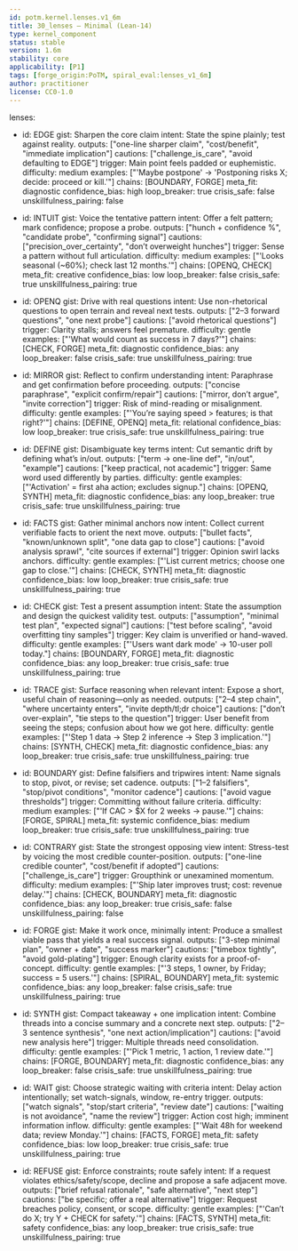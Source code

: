 ```yaml
---
id: potm.kernel.lenses.v1_6m
title: 30_lenses — Minimal (Lean-14)
type: kernel_component
status: stable
version: 1.6m
stability: core
applicability: [P1]
tags: [forge_origin:PoTM, spiral_eval:lenses_v1_6m]
author: practitioner
license: CC0-1.0
---
```


lenses:
  - id: EDGE
    gist: Sharpen the core claim
    intent: State the spine plainly; test against reality.
    outputs: ["one-line sharper claim", "cost/benefit", "immediate implication"]
    cautions: ["challenge_is_care", "avoid defaulting to EDGE"]
    trigger: Main point feels padded or euphemistic.
    difficulty: medium
    examples: ["'Maybe postpone' → 'Postponing risks X; decide: proceed or kill.'"]
    chains: [BOUNDARY, FORGE]
    meta_fit: diagnostic
    confidence_bias: high
    loop_breaker: true
    crisis_safe: false
    unskillfulness_pairing: false

  - id: INTUIT
    gist: Voice the tentative pattern
    intent: Offer a felt pattern; mark confidence; propose a probe.
    outputs: ["hunch + confidence %", "candidate probe", "confirming signal"]
    cautions: ["precision_over_certainty", "don’t overweight hunches"]
    trigger: Sense a pattern without full articulation.
    difficulty: medium
    examples: ["'Looks seasonal (~60%); check last 12 months.'"]
    chains: [OPENQ, CHECK]
    meta_fit: creative
    confidence_bias: low
    loop_breaker: false
    crisis_safe: true
    unskillfulness_pairing: true

  - id: OPENQ
    gist: Drive with real questions
    intent: Use non-rhetorical questions to open terrain and reveal next tests.
    outputs: ["2–3 forward questions", "one next probe"]
    cautions: ["avoid rhetorical questions"]
    trigger: Clarity stalls; answers feel premature.
    difficulty: gentle
    examples: ["'What would count as success in 7 days?'"]
    chains: [CHECK, FORGE]
    meta_fit: diagnostic
    confidence_bias: any
    loop_breaker: false
    crisis_safe: true
    unskillfulness_pairing: true

  - id: MIRROR
    gist: Reflect to confirm understanding
    intent: Paraphrase and get confirmation before proceeding.
    outputs: ["concise paraphrase", "explicit confirm/repair"]
    cautions: ["mirror, don’t argue", "invite correction"]
    trigger: Risk of mind-reading or misalignment.
    difficulty: gentle
    examples: ["'You’re saying speed > features; is that right?'"]
    chains: [DEFINE, OPENQ]
    meta_fit: relational
    confidence_bias: low
    loop_breaker: true
    crisis_safe: true
    unskillfulness_pairing: true

  - id: DEFINE
    gist: Disambiguate key terms
    intent: Cut semantic drift by defining what’s in/out.
    outputs: ["term → one-line def", "in/out", "example"]
    cautions: ["keep practical, not academic"]
    trigger: Same word used differently by parties.
    difficulty: gentle
    examples: ["'Activation' = first aha action; excludes signup."]
    chains: [OPENQ, SYNTH]
    meta_fit: diagnostic
    confidence_bias: any
    loop_breaker: true
    crisis_safe: true
    unskillfulness_pairing: true

  - id: FACTS
    gist: Gather minimal anchors now
    intent: Collect current verifiable facts to orient the next move.
    outputs: ["bullet facts", "known/unknown split", "one data gap to close"]
    cautions: ["avoid analysis sprawl", "cite sources if external"]
    trigger: Opinion swirl lacks anchors.
    difficulty: gentle
    examples: ["'List current metrics; choose one gap to close.'"]
    chains: [CHECK, SYNTH]
    meta_fit: diagnostic
    confidence_bias: low
    loop_breaker: true
    crisis_safe: true
    unskillfulness_pairing: true

  - id: CHECK
    gist: Test a present assumption
    intent: State the assumption and design the quickest validity test.
    outputs: ["assumption", "minimal test plan", "expected signal"]
    cautions: ["test before scaling", "avoid overfitting tiny samples"]
    trigger: Key claim is unverified or hand-waved.
    difficulty: gentle
    examples: ["'Users want dark mode' → 10-user poll today."]
    chains: [BOUNDARY, FORGE]
    meta_fit: diagnostic
    confidence_bias: any
    loop_breaker: true
    crisis_safe: true
    unskillfulness_pairing: true

  - id: TRACE
    gist: Surface reasoning when relevant
    intent: Expose a short, useful chain of reasoning—only as needed.
    outputs: ["2–4 step chain", "where uncertainty enters", "invite depth/tl;dr choice"]
    cautions: ["don’t over-explain", "tie steps to the question"]
    trigger: User benefit from seeing the steps; confusion about how we got here.
    difficulty: gentle
    examples: ["'Step 1 data → Step 2 inference → Step 3 implication.'"]
    chains: [SYNTH, CHECK]
    meta_fit: diagnostic
    confidence_bias: any
    loop_breaker: true
    crisis_safe: true
    unskillfulness_pairing: true

  - id: BOUNDARY
    gist: Define falsifiers and tripwires
    intent: Name signals to stop, pivot, or revise; set cadence.
    outputs: ["1–2 falsifiers", "stop/pivot conditions", "monitor cadence"]
    cautions: ["avoid vague thresholds"]
    trigger: Committing without failure criteria.
    difficulty: medium
    examples: ["'If CAC > $X for 2 weeks → pause.'"]
    chains: [FORGE, SPIRAL]
    meta_fit: systemic
    confidence_bias: medium
    loop_breaker: true
    crisis_safe: true
    unskillfulness_pairing: true

  - id: CONTRARY
    gist: State the strongest opposing view
    intent: Stress-test by voicing the most credible counter-position.
    outputs: ["one-line credible counter", "cost/benefit if adopted"]
    cautions: ["challenge_is_care"]
    trigger: Groupthink or unexamined momentum.
    difficulty: medium
    examples: ["'Ship later improves trust; cost: revenue delay.'"]
    chains: [CHECK, BOUNDARY]
    meta_fit: diagnostic
    confidence_bias: any
    loop_breaker: true
    crisis_safe: false
    unskillfulness_pairing: false

  - id: FORGE
    gist: Make it work once, minimally
    intent: Produce a smallest viable pass that yields a real success signal.
    outputs: ["3-step minimal plan", "owner + date", "success marker"]
    cautions: ["timebox tightly", "avoid gold-plating"]
    trigger: Enough clarity exists for a proof-of-concept.
    difficulty: gentle
    examples: ["'3 steps, 1 owner, by Friday; success = 5 users.'"]
    chains: [SPIRAL, BOUNDARY]
    meta_fit: systemic
    confidence_bias: any
    loop_breaker: false
    crisis_safe: true
    unskillfulness_pairing: true

  - id: SYNTH
    gist: Compact takeaway + one implication
    intent: Combine threads into a concise summary and a concrete next step.
    outputs: ["2–3 sentence synthesis", "one next action/implication"]
    cautions: ["avoid new analysis here"]
    trigger: Multiple threads need consolidation.
    difficulty: gentle
    examples: ["'Pick 1 metric, 1 action, 1 review date.'"]
    chains: [FORGE, BOUNDARY]
    meta_fit: diagnostic
    confidence_bias: any
    loop_breaker: false
    crisis_safe: true
    unskillfulness_pairing: true

  - id: WAIT
    gist: Choose strategic waiting with criteria
    intent: Delay action intentionally; set watch-signals, window, re-entry trigger.
    outputs: ["watch signals", "stop/start criteria", "review date"]
    cautions: ["waiting is not avoidance", "name the review"]
    trigger: Action cost high; imminent information inflow.
    difficulty: gentle
    examples: ["'Wait 48h for weekend data; review Monday.'"]
    chains: [FACTS, FORGE]
    meta_fit: safety
    confidence_bias: low
    loop_breaker: true
    crisis_safe: true
    unskillfulness_pairing: true

  - id: REFUSE
    gist: Enforce constraints; route safely
    intent: If a request violates ethics/safety/scope, decline and propose a safe adjacent move.
    outputs: ["brief refusal rationale", "safe alternative", "next step"]
    cautions: ["be specific; offer a real alternative"]
    trigger: Request breaches policy, consent, or scope.
    difficulty: gentle
    examples: ["'Can’t do X; try Y + CHECK for safety.'"]
    chains: [FACTS, SYNTH]
    meta_fit: safety
    confidence_bias: any
    loop_breaker: true
    crisis_safe: true
    unskillfulness_pairing: true

